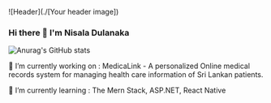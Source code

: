 ![Header](./[Your header image])
### Hi there 👋 I'm Nisala Dulanaka

![Anurag's GitHub stats](https://github-readme-stats.vercel.app/api?username=NisalaDulanaka&hide=contribs,prs)

🔭 I’m currently working on : MedicaLink - A personalized Online medical records system for managing health care information of Sri Lankan patients.

🌱 I’m currently learning : The Mern Stack, ASP.NET, React Native
<!--
**NisalaDulanaka/NisalaDulanaka** is a ✨ _special_ ✨ repository because its `README.md` (this file) appears on your GitHub profile.

Here are some ideas to get you started:

🔭 I’m currently working on ... MedicaLink - A personalized Online medical records system for Sri Lanka
🌱 I’m currently learning ... The Mern Stack, Flutter, Graph QL
- 👯 I’m looking to collaborate on ...
- 🤔 I’m looking for help with ...
- 💬 Ask me about ...
- 📫 How to reach me: ...
- 😄 Pronouns: ...
- ⚡ Fun fact: ...
-->
